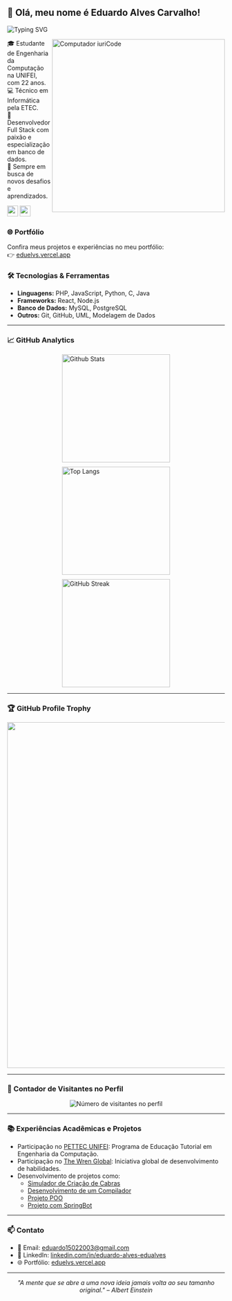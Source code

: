 <h2> 👋 Olá, meu nome é Eduardo Alves Carvalho! </h2>

<p align="left">
  <img src="http://readme-typing-svg.herokuapp.com?font=Fira+Code&pause=1000&color=B309FF&width=435&lines=print(%22Hello%2C+world!%22)" alt="Typing SVG" />
</p>

<img src="https://raw.githubusercontent.com/MicaelliMedeiros/micaellimedeiros/master/image/computer-illustration.png" min-width="400px" max-width="400px" width="400px" align="right" alt="Computador iuriCode">

<p>
  🎓 Estudante de Engenharia da Computação na UNIFEI, com 22 anos.<br>
  💻 Técnico em Informática pela ETEC.<br>
  🔧 Desenvolvedor Full Stack com paixão e especialização em banco de dados.<br>
  🌱 Sempre em busca de novos desafios e aprendizados.<br>
</p>

  <div>
    <a href="https://mail.google.com/mail/u/0/?fs=1&tf=cm&source=mailto&to=eduardo15022003@gmail.com" alt="Email" target="_blank">
    <img src="https://img.shields.io/badge/-Gmail-FF0000?style=flat-square&labelColor=FF0000&logo=gmail&logoColor=white&link=LINK-DO-SEU-EMAIL" style="height: 25px;" /></a>
    <a href="https://linkedin.com/in/eduardo-alves-edualves/" alt="Linkedin">
    <img src="https://img.shields.io/badge/-Linkedin-0e76a8?style=flat-square&logo=Linkedin&logoColor=white&link=LINK-DO-SEU-LINKEDIN" style="height: 25px;" /></a>
  </div>
</p>

### 🌐 Portfólio

Confira meus projetos e experiências no meu portfólio:  
👉 [eduelvs.vercel.app](https://eduelvs.vercel.app)

### 🛠️ Tecnologias & Ferramentas

- **Linguagens:** PHP, JavaScript, Python, C, Java
- **Frameworks:** React, Node.js
- **Banco de Dados:** MySQL, PostgreSQL
- **Outros:** Git, GitHub, UML, Modelagem de Dados

---

### 📈 GitHub Analytics

<div style="display: flex; flex-wrap: wrap; gap: 10px; justify-content: center;">
  <img
    src="https://github-readme-stats.vercel.app/api?username=eduelvs&theme=dark&hide_border=true&include_all_commits=true"
    alt="Github Stats"
    style="width: 250px;"
  />
  <img
    src="https://github-readme-stats.vercel.app/api/top-langs/?username=eduelvs&theme=dark&hide_border=true&include_all_commits=true&count_private=true&layout=compact"
    alt="Top Langs"
    style="width: 250px;"
  />
  <img
    src="https://github-readme-streak-stats.herokuapp.com/?user=eduelvs&theme=dark&hide_border=true"
    alt="GitHub Streak"
    style="width: 250px;"
  />
</div>


---

### 🏆 GitHub Profile Trophy

<p align="center">
  <a
    href="https://github.com/ryo-ma/github-profile-trophy"
    title="Repositório de Troféus"
  >
    <img
      width="800"
      src="https://github-profile-trophy.vercel.app/?username=eduelvs&column=8&theme=darkhub&no-frame=true&no-bg=true"
    />
  </a>
</p>

---

### 📍 Contador de Visitantes no Perfil

<p align="center">
  <img
    src="https://profile-counter.glitch.me/eduelvs/count.svg"
    alt="Número de visitantes no perfil"
  />
</p>

---

### 📚 Experiências Acadêmicas e Projetos

- Participação no [PETTEC UNIFEI](https://www.instagram.com/pettec_unifei/): Programa de Educação Tutorial em Engenharia da Computação.
- Participação no [The Wren Global](https://www.instagram.com/thewrenglobal/): Iniciativa global de desenvolvimento de habilidades.
- Desenvolvimento de projetos como:
  - [Simulador de Criação de Cabras](https://github.com/Eduelvs/Simulador-CC)
  - [Desenvolvimento de um Compilador](https://github.com/Eduelvs/Desenvolvimento-de-um-Compilador)
  - [Projeto POO](https://github.com/Eduelvs/Projeto-POO)
  - [Projeto com SpringBot](https://github.com/Eduelvs/Projeto-com-SpringBot)

---

### 📫 Contato

- 📧 Email: [eduardo15022003@gmail.com](mailto:eduardo15022003@gmail.com)
- 💼 LinkedIn: [linkedin.com/in/eduardo-alves-edualves](linkedin.com/in/eduardo-alves-edualves/)
- 🌐 Portfólio: [eduelvs.vercel.app](https://eduelvs.vercel.app)

---

<p align="center"><em>"A mente que se abre a uma nova ideia jamais volta ao seu tamanho original." – Albert Einstein</em></p>
